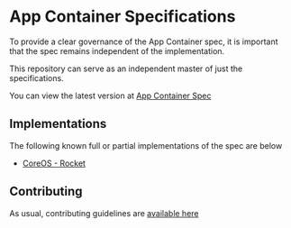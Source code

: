 # App Container Specifications

To provide a clear governance of the App Container spec, it is important that the spec
remains independent of the implementation.

This repository can serve as an independent master of just the specifications.

You can view the latest version at [App Container Spec](SPEC.md)


## Implementations

The following known full or partial implementations of the spec are below

* [CoreOS - Rocket](https://github.com/coreos/rocket)

## Contributing

As usual, contributing guidelines are [available here](CONTRIBUTING.md)
